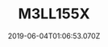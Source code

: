 ---
artist: FKA Twigs
title: M3LL155X
cover: /assets/album_fkatwigs-m3ll155x.jpg
date: 2019-06-04T01:06:53.070Z
release-date: '2015'
---